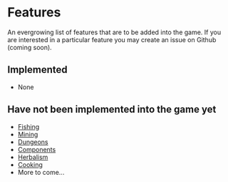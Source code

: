 # Features

An evergrowing list of features that are to be added into the game. If you are interested in a particular feature you may create an issue on Github (coming soon).

## Implemented
- None

## Have not been implemented into the game yet
- [Fishing](./fishing.md)
- [Mining](./mining.md)
- [Dungeons](./dungeons.md)
- [Components](./e_components.md)
- [Herbalism](./herbalism.md)
- [Cooking](./cooking.md)
- More to come...
